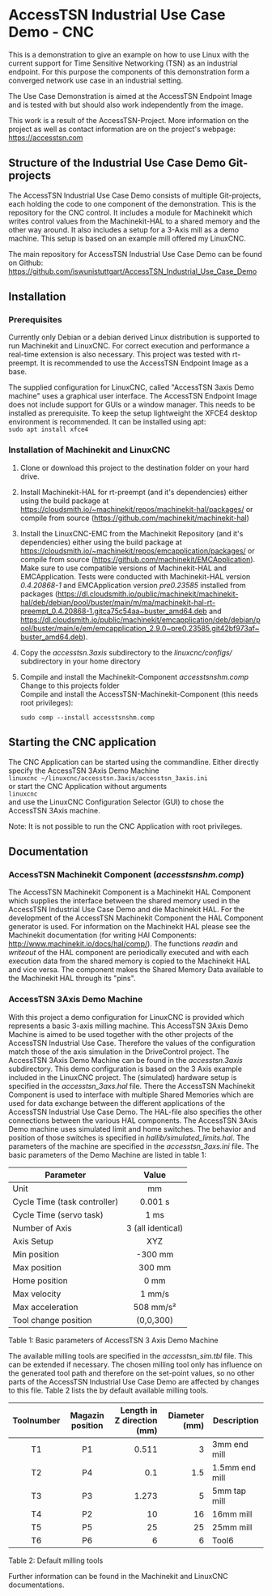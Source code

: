 # AccessTSN Industrial Use Case Demo - CNC
This is a demonstration to give an example on how to use Linux with the current support for Time Sensitive Networking (TSN) as an industrial endpoint. For this purpose the components of this demonstration form a converged network use case in an industrial setting. 

The Use Case Demonstration is aimed at the AccessTSN Endpoint Image and is tested with but should also work independently from the image.

This work is a result of the AccessTSN-Project. More information on the project as well as contact information are on the project's webpage: https://accesstsn.com

## Structure of the Industrial Use Case Demo Git-projects

The AccessTSN Industrial Use Case Demo consists of multiple Git-projects, each holding the code to one component of the demonstration. This is the repository for the CNC control. It includes a module for Machinekit which writes control values from the Machinekit-HAL to a shared memory and the other way around. It also includes a setup for a 3-Axis mill as a demo machine. This setup is based on an example mill offered my LinuxCNC.

The main repository for AccessTSN Industrial Use Case Demo can be found on Github: https://github.com/iswunistuttgart/AccessTSN_Industrial_Use_Case_Demo


## Installation
### Prerequisites
Currently only Debian or a debian derived Linux distribution is supported to run Machinekit and LinuxCNC. For correct execution and performance a real-time extension is also necessary. This project was tested with rt-preempt. It is recommended to use the AccessTSN Endpoint Image as a base. 

The supplied configuration for LinuxCNC, called "AccessTSN 3axis Demo machine" uses a graphical user interface. The AccessTSN Endpoint Image does not include support for GUIs or a window manager. This needs to be installed as prerequisite. To keep the setup lightweight the XFCE4 desktop environment is recommended. It can be installed using apt:  
```sudo apt install xfce4```

### Installation of Machinekit and LinuxCNC
1. Clone or download this project to the destination folder on your hard drive.
2. Install Machinekit-HAL for rt-preempt (and it's dependencies) either using the build package at https://cloudsmith.io/~machinekit/repos/machinekit-hal/packages/ or compile from source (https://github.com/machinekit/machinekit-hal)
3. Install the LinuxCNC-EMC from the Machinekit Repository (and it's dependencies) either using the build package at https://cloudsmith.io/~machinekit/repos/emcapplication/packages/ or compile from source (https://github.com/machinekit/EMCApplication). Make sure to use compatible versions of Machinekit-HAL and EMCApplication. Tests were conducted with Machinekit-HAL version _0.4.20868-1_ and EMCApplication version _pre0.23585_ installed from packages (https://dl.cloudsmith.io/public/machinekit/machinekit-hal/deb/debian/pool/buster/main/m/ma/machinekit-hal-rt-preempt_0.4.20868-1.gitca75c54aa~buster_amd64.deb and https://dl.cloudsmith.io/public/machinekit/emcapplication/deb/debian/pool/buster/main/e/em/emcapplication_2.9.0~pre0.23585.git42bf973af~buster_amd64.deb).
4. Copy the _accesstsn.3axis_ subdirectory to the _linuxcnc/configs/_ subdirectory in your home directory
5. Compile and install the Machinekit-Component _accesstsnshm.comp_  
   Change to this projects folder  
   Compile and install the AccessTSN-Machinekit-Component (this needs root privileges):  

   ```sudo comp --install accesstsnshm.comp```

## Starting the CNC application

The CNC Application can be started using the commandline. Either directly specify the AccessTSN 3Axis Demo Machine   
```linuxcnc ~/linuxcnc/accesstsn.3axis/accesstsn_3axis.ini```  
or start the CNC Application without arguments  
```linuxcnc ```  
and use the LinuxCNC Configuration Selector (GUI) to chose the AccessTSN 3Axis machine.

Note: It is not possible to run the CNC Application with root privileges.


## Documentation
### AccessTSN Machinekit Component (_accesstsnshm.comp_)
The AccessTSN Machinekit Component is a Machinekit HAL Component which supplies the interface between the shared memory used in the AccessTSN Industrial Use Case Demo and die Machinekit HAL. For the development of the AccessTSN Machinekit Component the HAL Component generator is used. For information on the Machinekit HAL please see the Machinekit documentation (for writing HAl Components: http://www.machinekit.io/docs/hal/comp/). The functions _readin_ and _writeout_ of the HAL component are periodically executed and with each execution data from the shared memory is copied to the Machinekit HAL and vice versa. The component makes the Shared Memory Data available to the Machinekit HAL through its "pins".

### AccessTSN 3Axis Demo Machine
With this project a demo configuration for LinuxCNC is provided which represents a basic 3-axis milling machine. This AccessTSN 3Axis Demo Machine is aimed to be used together with the other projects of the AccessTSN Industrial Use Case. Therefore the values of the configuration match those of the axis simulation in the DriveControl project. The AccessTSN 3Axis Demo Machine can be found in the _accesstsn.3axis_ subdirectory. This demo configuration is based on the 3 Axis example included in the LinuxCNC project.
The (simulated) hardware setup is specified in the _accesstsn_3axs.hal_ file. There the AccessTSN Machinekit Component is used to interface with multiple Shared Memories which are used for data exchange between the different applications of the AccessTSN Industrial Use Case Demo. The HAL-file also specifies the other connections between the various HAL components. The AccessTSN 3Axis Demo machine uses simulated limit and home switches. The behavior and position of those switches is specified in _hallib/simulated_limits.hal_.
The parameters of the machine are specified in the _accesstsn_3axs.ini_ file. The basic parameters of the Demo Machine are listed in table 1:

| Parameter | Value |
|------------|:------------------:| 
|Unit |mm |
|Cycle Time (task controller)|0.001 s|
|Cycle Time (servo task) |1 ms |
|Number of Axis|3 (all identical)|
|Axis Setup |XYZ |
|Min position|-300 mm |
|Max position | 300 mm|
|Home position | 0 mm|
|Max velocity | 1 mm/s|
|Max acceleration | 508 mm/s²|
|Tool change position | (0,0,300)|

Table 1: Basic parameters of AccessTSN 3 Axis Demo Machine

The available milling tools are specified in the _accesstsn_sim.tbl_ file. This can be extended if necessary. The chosen milling tool only has influence on the generated tool path and therefore on the set-point values, so no other parts of the AccessTSN Industrial Use Case Demo are affected by changes to this file. Table 2 lists the by default available milling tools.

| Toolnumber | Magazin position | Length in Z direction (mm) | Diameter (mm) | Description |
|:------------:|:------------------:| ----------------------:|----------:|-------------|
|T1 |P1 |0.511 |3 | 3mm end mill|
|T2 |P4 |0.1 |1.5 | 1.5mm end mill|
|T3 |P3 |1.273 |5 | 5mm tap mill|
|T4 |P2 |10 |16 | 16mm mill|
|T5 |P5 |25 |25 | 25mm mill|
|T6 |P6 |6 |6 | Tool6|

Table 2: Default milling tools

Further information can be found in the Machinekit and LinuxCNC documentations. 